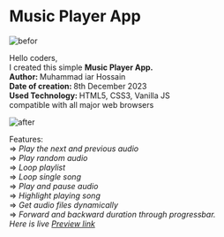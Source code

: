 # Music Player App
![befor](https://github.com/Md-Iar-Hossain/Music_Player_App/assets/72465649/1dc598b3-5ac2-4351-9ecb-d508c6ec9193)


Hello  coders, <br>
I created this simple <b> Music Player App. </b> <br>
<b> Author: </b> Muhammad iar Hossain<br>
<b> Date of creation: </b> 8th December 2023<br>
<b> Used Technology: </b> HTML5, CSS3, Vanilla JS<br>
compatible with all major web browsers <br>

![after](https://github.com/Md-Iar-Hossain/Music_Player_App/assets/72465649/a057f9f8-4aa5-4690-a7eb-459fdd0a6162)



Features: <br>
=> <i> Play the next and previous audio </i> </br>
=> <i> Play random audio  </i> <br>
=> <i> Loop playlist  </i> <br>
=> <i> Loop single song  </i> <br>
=> <i>  Play and pause audio </i> <br>
=> <i> Highlight playing song </i> <br>
=> <i> Get audio files dynamically </i> <br>
=> <i> Forward and backward duration through progressbar. <br>
Here is live <a href="https://md-iar-hossain.github.io/Music_Player_App/" target="_blank"> Preview link</a>
